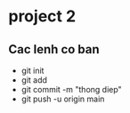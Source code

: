 # project 2
## Cac lenh co  ban
- git init
- git add
- git commit -m "thong diep"
- git push -u origin main